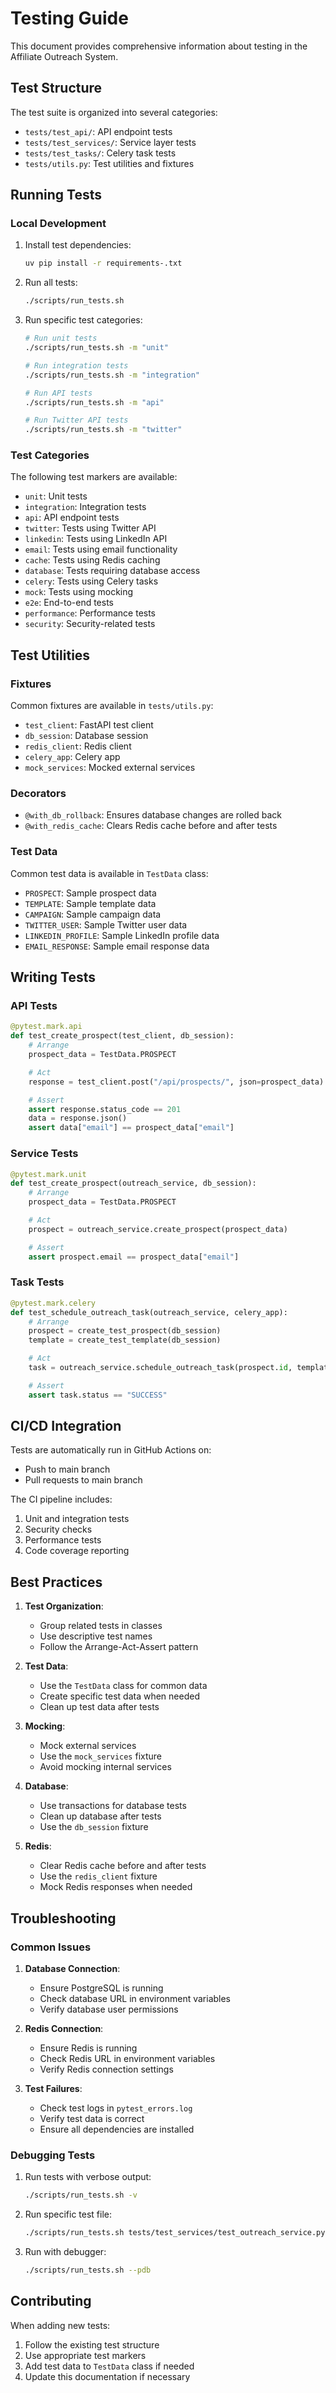 # Testing Guide

This document provides comprehensive information about testing in the Affiliate Outreach System.

## Test Structure

The test suite is organized into several categories:

- `tests/test_api/`: API endpoint tests
- `tests/test_services/`: Service layer tests
- `tests/test_tasks/`: Celery task tests
- `tests/utils.py`: Test utilities and fixtures

## Running Tests

### Local Development

1. Install test dependencies:

   ```bash
   uv pip install -r requirements-.txt
   ```

2. Run all tests:

   ```bash
   ./scripts/run_tests.sh
   ```

3. Run specific test categories:

   ```bash
   # Run unit tests
   ./scripts/run_tests.sh -m "unit"

   # Run integration tests
   ./scripts/run_tests.sh -m "integration"

   # Run API tests
   ./scripts/run_tests.sh -m "api"

   # Run Twitter API tests
   ./scripts/run_tests.sh -m "twitter"
   ```

### Test Categories

The following test markers are available:

- `unit`: Unit tests
- `integration`: Integration tests
- `api`: API endpoint tests
- `twitter`: Tests using Twitter API
- `linkedin`: Tests using LinkedIn API
- `email`: Tests using email functionality
- `cache`: Tests using Redis caching
- `database`: Tests requiring database access
- `celery`: Tests using Celery tasks
- `mock`: Tests using mocking
- `e2e`: End-to-end tests
- `performance`: Performance tests
- `security`: Security-related tests

## Test Utilities

### Fixtures

Common fixtures are available in `tests/utils.py`:

- `test_client`: FastAPI test client
- `db_session`: Database session
- `redis_client`: Redis client
- `celery_app`: Celery app
- `mock_services`: Mocked external services

### Decorators

- `@with_db_rollback`: Ensures database changes are rolled back
- `@with_redis_cache`: Clears Redis cache before and after tests

### Test Data

Common test data is available in `TestData` class:

- `PROSPECT`: Sample prospect data
- `TEMPLATE`: Sample template data
- `CAMPAIGN`: Sample campaign data
- `TWITTER_USER`: Sample Twitter user data
- `LINKEDIN_PROFILE`: Sample LinkedIn profile data
- `EMAIL_RESPONSE`: Sample email response data

## Writing Tests

### API Tests

```python
@pytest.mark.api
def test_create_prospect(test_client, db_session):
    # Arrange
    prospect_data = TestData.PROSPECT

    # Act
    response = test_client.post("/api/prospects/", json=prospect_data)

    # Assert
    assert response.status_code == 201
    data = response.json()
    assert data["email"] == prospect_data["email"]
```

### Service Tests

```python
@pytest.mark.unit
def test_create_prospect(outreach_service, db_session):
    # Arrange
    prospect_data = TestData.PROSPECT

    # Act
    prospect = outreach_service.create_prospect(prospect_data)

    # Assert
    assert prospect.email == prospect_data["email"]
```

### Task Tests

```python
@pytest.mark.celery
def test_schedule_outreach_task(outreach_service, celery_app):
    # Arrange
    prospect = create_test_prospect(db_session)
    template = create_test_template(db_session)

    # Act
    task = outreach_service.schedule_outreach_task(prospect.id, template.id)

    # Assert
    assert task.status == "SUCCESS"
```

## CI/CD Integration

Tests are automatically run in GitHub Actions on:

- Push to main branch
- Pull requests to main branch

The CI pipeline includes:

1. Unit and integration tests
2. Security checks
3. Performance tests
4. Code coverage reporting

## Best Practices

1. **Test Organization**:
   - Group related tests in classes
   - Use descriptive test names
   - Follow the Arrange-Act-Assert pattern

2. **Test Data**:
   - Use the `TestData` class for common data
   - Create specific test data when needed
   - Clean up test data after tests

3. **Mocking**:
   - Mock external services
   - Use the `mock_services` fixture
   - Avoid mocking internal services

4. **Database**:
   - Use transactions for database tests
   - Clean up database after tests
   - Use the `db_session` fixture

5. **Redis**:
   - Clear Redis cache before and after tests
   - Use the `redis_client` fixture
   - Mock Redis responses when needed

## Troubleshooting

### Common Issues

1. **Database Connection**:
   - Ensure PostgreSQL is running
   - Check database URL in environment variables
   - Verify database user permissions

2. **Redis Connection**:
   - Ensure Redis is running
   - Check Redis URL in environment variables
   - Verify Redis connection settings

3. **Test Failures**:
   - Check test logs in `pytest_errors.log`
   - Verify test data is correct
   - Ensure all dependencies are installed

### Debugging Tests

1. Run tests with verbose output:

   ```bash
   ./scripts/run_tests.sh -v
   ```

2. Run specific test file:

   ```bash
   ./scripts/run_tests.sh tests/test_services/test_outreach_service.py
   ```

3. Run with debugger:

   ```bash
   ./scripts/run_tests.sh --pdb
   ```

## Contributing

When adding new tests:

1. Follow the existing test structure
2. Use appropriate test markers
3. Add test data to `TestData` class if needed
4. Update this documentation if necessary